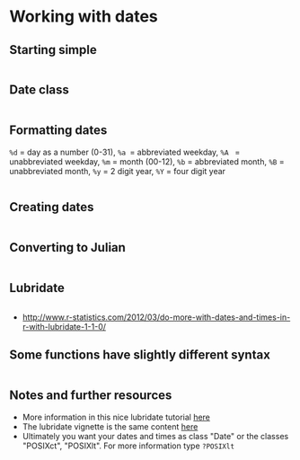 # Working with dates

## Starting simple
```R

```

## Date class
```R

```

## Formatting dates
``` %d ``` = day as a number (0-31), ```%a ```= abbreviated weekday, ```%A ``` = unabbreviated weekday, ``` %m ``` = month (00-12), ``` %b ``` = abbreviated month, ``` %B ``` = unabbreviated month, ``` %y ``` = 2 digit year, ``` %Y ``` = four digit year
```R

```

## Creating dates
```R

```

## Converting to Julian
```R

```

## Lubridate
```R

```
- http://www.r-statistics.com/2012/03/do-more-with-dates-and-times-in-r-with-lubridate-1-1-0/

## Some functions have slightly different syntax
```R

```

## Notes and further resources
- More information in this nice lubridate tutorial [here](http://www.r-statistics.com/2012/03/do-more-with-dates-and-times-in-r-with-lubridate.html)
- The lubridate vignette is the same content [here](http://cran.r.project.org/web/packages/libridate/vignettes/lubridate.html)
- Ultimately you want your dates and times as class "Date" or the classes "POSIXct", "POSIXlt". For more information type 
``` ?POSIXlt ```
